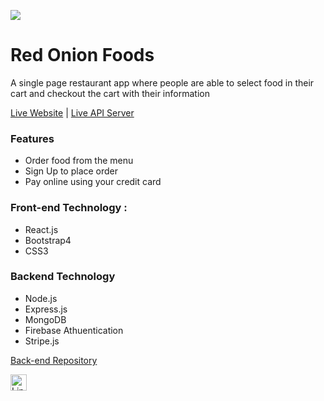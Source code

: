 ![](https://red-onion-restaura.firebaseapp.com/static/media/logo2.2ce2face.png)
# Red Onion Foods
A single page restaurant app where people are able to select food in their cart and checkout the cart with their information

[Live Website](https://red-onion-restaura.firebaseapp.com/) | [Live API Server](https://red-onion-backend.herokuapp.com/)

### Features
* Order food from the menu
* Sign Up to place order
* Pay online using your credit card

### Front-end Technology : 
* React.js
* Bootstrap4
* CSS3

### Backend Technology
* Node.js
* Express.js
* MongoDB
* Firebase Athuentication 
* Stripe.js

[Back-end Repository](https://github.com/solaimanshadin/red-onion-backend)


<img align="left" alt="Link" width="26px" src="https://ibb.co/5TRwfBC" />
